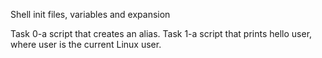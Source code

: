 Shell init files, variables and expansion

Task 0-a script that creates an alias.
Task 1-a script that prints hello user, where user is the current Linux user.
